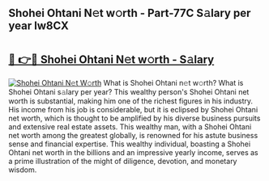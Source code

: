## Shohei Ohtani N𝚎t w𝚘rth - Part-77C S𝚊lary per year lw8CX

# <h2><a href="http://gc57l2v.nevu.top/?p=Shohei+Ohtani">🔗 👉🔴 Shohei Ohtani N𝚎t w𝚘rth - S𝚊lary</a></h2>

[![Shohei Ohtani N𝚎t W𝚘rth](https://i.imgur.com/Oavwk0R.jpeg)](http://gc57l2v.nevu.top/?p=Shohei+Ohtani)
What is Shohei Ohtani n𝚎t w𝚘rth? What is Shohei Ohtani s𝚊lary per year?
This wealthy person's Shohei Ohtani net worth is substantial, making him one of the richest figures in his industry. His income from his job is considerable, but it is eclipsed by Shohei Ohtani net worth, which is thought to be amplified by his diverse business pursuits and extensive real estate assets. This wealthy man, with a Shohei Ohtani net worth among the greatest globally, is renowned for his astute business sense and financial expertise. This wealthy individual, boasting a Shohei Ohtani net worth in the billions and an impressive yearly income, serves as a prime illustration of the might of diligence, devotion, and monetary wisdom.
